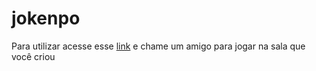 # jokenpo

Para utilizar acesse esse [link](https://jacyirice.github.io/jokenpo) e chame um amigo para jogar na sala que você criou 
